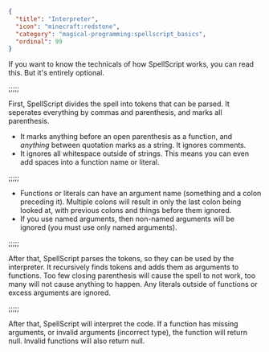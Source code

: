 ```json
{
  "title": "Interpreter",
  "icon": "minecraft:redstone",
  "category": "magical-programming:spellscript_basics",
  "ordinal": 99
}
```
If you want to know the technicals of how SpellScript works, you can read this. But it's entirely optional.

;;;;;

First, SpellScript divides the spell into tokens that can be parsed. It seperates everything by commas and parenthesis, and marks all parenthesis.
- It marks anything before an open parenthesis as a function, and *anything* between quotation marks as a string. It ignores comments.
- It ignores all whitespace outside of strings. This means you can even add spaces into a function name or literal.

;;;;;

- Functions or literals can have an argument name (something and a colon preceding it). Multiple colons will result in only the last colon being looked at, with previous colons and things before them ignored.
- If you use named arguments, then non-named arguments will be ignored (you must use only named arguments).

;;;;;

After that, SpellScript parses the tokens, so they can be used by the interpreter. It recursively finds tokens and adds them as arguments to functions.
Too few closing parenthesis will cause the spell to not work, too many will not cause anything to happen. Any literals outside of functions or excess arguments are ignored.

;;;;;

After that, SpellScript will interpret the code. If a function has missing arguments, or invalid arguments (incorrect type), the function will return null. Invalid functions will also return null.